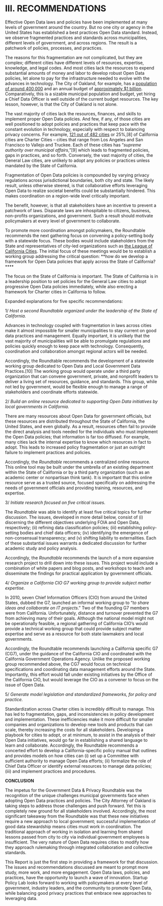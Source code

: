# **III.	RECOMMENDATIONS**Effective Open Data laws and policies have been implemented at many levels of government around the country. But no one city or agency in the United States has established a best practices Open Data standard. Instead, we observe fragmented practices and standards across municipalities, different levels of government, and across regions. The result is a patchwork of policies, processes, and practices. The reasons for this fragmentation are not complicated, but they are complex; different cities have different levels of resources, expertise, knowledge, and legal codes. And most cities lack the resources to expend substantial amounts of money and labor to develop robust Open Data policies, let alone to pay for the infrastructure needed to evolve with the advances in technology. The City of Oakland, for example, has a [population of around 400,000](http://quickfacts.census.gov/qfd/states/06/0653000.html) and an annual budget of [approximately $1 billion](http://openbudgetoakland.org). Comparatively, this is a sizable municipal population and budget, yet hiring a Chief Data Officer is well outside of the current budget resources. The key lesson, however, is that the City of Oakland is not alone.The vast majority of cities lack the resources, finances, and skills to implement proper Open Data policies. And few, if any, of those cities are well positioned to adopt policies and practices that keep pace with the constant evolution in technology, especially with respect to balancing privacy concerns. For example, [121 out of 482 cities](http://www.cacities.org/Resources/Learn-About-Cities) or 25%,[8] of California cities are Charter Cities – cities that range from Los Angeles and San Francisco to Vallejo and Truckee. Each of these cities has “*supreme authority over municipal affairs*,”[9] which leads to fragmented policies, gaps in practices, and so forth. Conversely, the vast majority of cities, the General Law cities, are unlikely to adopt any policies or practices unless mandated by the State of California. Fragmentation of Open Data policies is compounded by varying privacy regulations across jurisdictional boundaries, both city and state. The likely result, unless otherwise steered, is that collaborative efforts leveraging Open Data to realize societal benefits could be substantially hindered. This makes coordination on a region-wide level critically important.The benefit, however, is that all stakeholders have an incentive to prevent a patchwork of laws. Disparate laws are inhospitable to citizens, business, non-profits organizations, and government. Such a result should motivate policymakers at every level of government to collaborate. To promote more coordination amongst policymakers, the Roundtable recommends the next gathering focus on convening a policy-setting body with a statewide focus. These bodies would include stakeholders from the State and representatives of city-led organizations such as [the League of California Cities](http://www.cacities.org/). The initial focus of these meetings would be to establish a working group addressing the critical question: **how do we develop a framework for Open Data policies that apply across the State of California? ****The focus on the State of California is important. The State of California is in a leadership position to set policies for the General Law cities to adopt progressive Open Data policies immediately, while also erecting a framework for Charter cities in California to follow.Expanded explanations for five specific recommendations:1/	*Host a second Roundtable organized under the leadership of the State of California.*Advances in technology coupled with fragmentation in laws across cities make it almost impossible for smaller municipalities to stay current on good data practices and management. Equally important, it is unlikely that the vast majority of municipalities will be able to promulgate regulations and policies quickly enough to keep pace with technology. Consequently, coordination and collaboration amongst regional actors will be needed. Accordingly, the Roundtable recommends the development of a statewide working group dedicated to Open Data and Local Government Data Practices.[10] The working group would operate under a third party organization that can convene government, private, and nonprofit leaders to deliver a living set of resources, guidance, and standards. This group, while not led by government, would be flexible enough to manage a range of stakeholders and coordinate efforts statewide.2/	*Build an online resource dedicated to supporting Open Data initiatives by local governments in California.* There are many resources about Open Data for government officials, but these resources are distributed throughout the State of California, the United States, and even globally. As a result, resources often fail to provide the direct analysis and tools needed for the individuals who must implement the Open Data policies; that information is far too diffused. For example, many cities lack the internal expertise to know which resources in fact to adopt. This leads to increased policy fragmentation or just an outright failure to implement practices and policies.Accordingly, the *Roundtable* recommends a centralized online resource. This online tool may be built under the umbrella of an existing department within the State of California or by a third party organization (such as an academic center or nonpartisan think tank). It is important that this online resource serve as a trusted source, focused specifically on addressing the needs of government officials and providing training, resources, and expertise. 3/	*Initiate research focused on five critical issues.*The *Roundtable* was able to identify at least five critical topics for further discussion. The issues, developed in more detail below, consist of (i) discerning the different objectives underlying FOIA and Open Data, respectively; (ii) refining data classification policies; (iii) establishing policy-setting bodies and chief data officers; (iv) identifying the emergence of non-consensual transparency; and (v) shifting liability to externalities. Each of these substantial issues warrants a dedicated discussion for further academic study and policy analysis. Accordingly, the *Roundtable* recommends the launch of a more expansive research project to drill down into these issues. This project would include a combination of white papers and blog posts, and workshops to teach and disseminate the findings for practical application by government officials. 4/	*Organize a California CIO G7 working group to provide subject matter expertise.* In 2010, seven Chief Information Officers (CIO) from around the United States, dubbed the G7, launched an informal working group to “*to share ideas and collaborate on IT projects*.” Two of the founding G7 members were from California. Unfortunately, distance and turnover prevented the G7 from achieving many of their goals. Although the national model might not be operationally feasible, a regional gathering of California CIO’s would provide a technical working group that could provide subject matter expertise and serve as a resource for both state lawmakers and local governments.Accordingly, the Roundtable recommends launching a California specific G7 (CG7), under the guidance of the California CIO and coordinated with the California Government Operations Agency.  Unlike the proposed working group recommended above, the CG7 would focus on technical specifications and coordinating data management efforts around the State. Importantly, this effort would fall under existing initiatives  by the Office of the California CIO, but would leverage the CIO as a convener to focus on the issue of Open Data.5/	*Generate model legislation and standardized frameworks, for policy and practice.*Standardization across Charter cities is incredibly difficult to manage.  This has led to fragmentation, gaps, and inconsistencies in policy development and implementation. These inefficiencies make it more difficult for smaller companies and organizations to develop new tools and products that can scale, thereby increasing the costs for all stakeholders. Developing a playbook for cities to adopt, or at minimum, to assist in the analysis of their Open Data initiatives, would go far in establishing a shared language to learn and collaborate. Accordingly, the Roundtable recommends a concerted effort to develop a California-specific policy manual that outlines and provides models on how cities can (i) set up a Committee with sufficient authority to manage Open Data efforts; (ii) formalize the role of Chief Data Officer or identify external resources to manage data policies; (iii) and implement practices and procedures. **CONCLUSION**The impetus for the Government Data & Privacy Roundtable was the recognition of the unique challenges municipal governments face when adopting Open Data practices and policies. The City Attorney of Oakland is taking steps to address those challenges and push forward. Yet this is completely new ground for all stakeholders involved. Accordingly, the most significant takeaway from the Roundtable was that these new initiatives require a new approach to local government; successful implementation of good data stewardship means cities must work in coordination. The traditional approach of working in isolation and learning from shared lessons passed from city to city via individual government employees is insufficient. The very nature of Open Data requires cities to modify how they approach rulemaking through integrated collaboration and collective standards.This Report is just the first step in providing a framework for that discussion. The issues and recommendations discussed are meant to prompt more study, more work, and more engagement. Open Data laws, policies, and practices, have the opportunity to launch a wave of innovation. Startup Policy Lab looks forward to working with policymakers at every level of government, industry leaders, and the community to promote Open Data, while balancing good privacy practices that embrace new approaches to leveraging data.